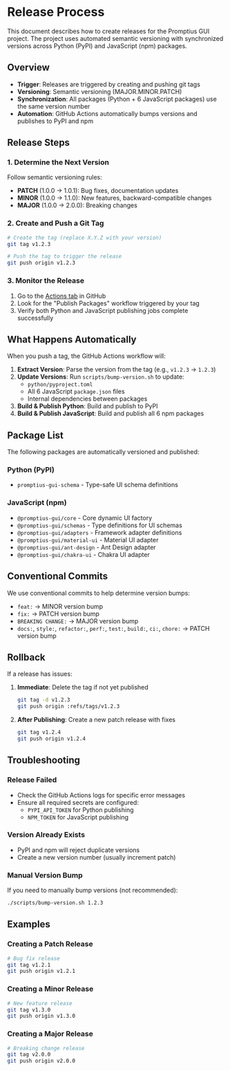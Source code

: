 # Release Process

This document describes how to create releases for the Promptius GUI project. The project uses automated semantic versioning with synchronized versions across Python (PyPI) and JavaScript (npm) packages.

## Overview

- **Trigger**: Releases are triggered by creating and pushing git tags
- **Versioning**: Semantic versioning (MAJOR.MINOR.PATCH)
- **Synchronization**: All packages (Python + 6 JavaScript packages) use the same version number
- **Automation**: GitHub Actions automatically bumps versions and publishes to PyPI and npm

## Release Steps

### 1. Determine the Next Version

Follow semantic versioning rules:
- **PATCH** (1.0.0 → 1.0.1): Bug fixes, documentation updates
- **MINOR** (1.0.0 → 1.1.0): New features, backward-compatible changes
- **MAJOR** (1.0.0 → 2.0.0): Breaking changes

### 2. Create and Push a Git Tag

```bash
# Create the tag (replace X.Y.Z with your version)
git tag v1.2.3

# Push the tag to trigger the release
git push origin v1.2.3
```

### 3. Monitor the Release

1. Go to the [Actions tab](https://github.com/AgentBossMode/promptius-gui/actions) in GitHub
2. Look for the "Publish Packages" workflow triggered by your tag
3. Verify both Python and JavaScript publishing jobs complete successfully

## What Happens Automatically

When you push a tag, the GitHub Actions workflow will:

1. **Extract Version**: Parse the version from the tag (e.g., `v1.2.3` → `1.2.3`)
2. **Update Versions**: Run `scripts/bump-version.sh` to update:
   - `python/pyproject.toml`
   - All 6 JavaScript `package.json` files
   - Internal dependencies between packages
3. **Build & Publish Python**: Build and publish to PyPI
4. **Build & Publish JavaScript**: Build and publish all 6 npm packages

## Package List

The following packages are automatically versioned and published:

### Python (PyPI)
- `promptius-gui-schema` - Type-safe UI schema definitions

### JavaScript (npm)
- `@promptius-gui/core` - Core dynamic UI factory
- `@promptius-gui/schemas` - Type definitions for UI schemas
- `@promptius-gui/adapters` - Framework adapter definitions
- `@promptius-gui/material-ui` - Material UI adapter
- `@promptius-gui/ant-design` - Ant Design adapter
- `@promptius-gui/chakra-ui` - Chakra UI adapter

## Conventional Commits

We use conventional commits to help determine version bumps:

- `feat:` → MINOR version bump
- `fix:` → PATCH version bump
- `BREAKING CHANGE:` → MAJOR version bump
- `docs:`, `style:`, `refactor:`, `perf:`, `test:`, `build:`, `ci:`, `chore:` → PATCH version bump

## Rollback

If a release has issues:

1. **Immediate**: Delete the tag if not yet published
   ```bash
   git tag -d v1.2.3
   git push origin :refs/tags/v1.2.3
   ```

2. **After Publishing**: Create a new patch release with fixes
   ```bash
   git tag v1.2.4
   git push origin v1.2.4
   ```

## Troubleshooting

### Release Failed
- Check the GitHub Actions logs for specific error messages
- Ensure all required secrets are configured:
  - `PYPI_API_TOKEN` for Python publishing
  - `NPM_TOKEN` for JavaScript publishing

### Version Already Exists
- PyPI and npm will reject duplicate versions
- Create a new version number (usually increment patch)

### Manual Version Bump
If you need to manually bump versions (not recommended):
```bash
./scripts/bump-version.sh 1.2.3
```

## Examples

### Creating a Patch Release
```bash
# Bug fix release
git tag v1.2.1
git push origin v1.2.1
```

### Creating a Minor Release
```bash
# New feature release
git tag v1.3.0
git push origin v1.3.0
```

### Creating a Major Release
```bash
# Breaking change release
git tag v2.0.0
git push origin v2.0.0
```
